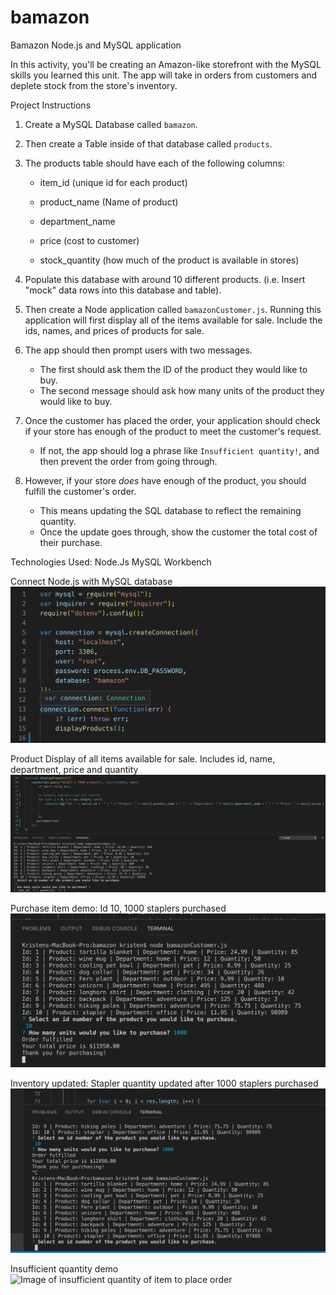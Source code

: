 # bamazon

Bamazon Node.js and MySQL application

In this activity, you'll be creating an Amazon-like storefront with the MySQL skills you learned this unit. The app will take in orders from customers and deplete stock from the store's inventory. 

Project Instructions
1. Create a MySQL Database called `bamazon`.

2. Then create a Table inside of that database called `products`.

3. The products table should have each of the following columns:

   * item_id (unique id for each product)

   * product_name (Name of product)

   * department_name

   * price (cost to customer)

   * stock_quantity (how much of the product is available in stores)

4. Populate this database with around 10 different products. (i.e. Insert "mock" data rows into this database and table).

5. Then create a Node application called `bamazonCustomer.js`. Running this application will first display all of the items available for sale. Include the ids, names, and prices of products for sale.

6. The app should then prompt users with two messages.

   * The first should ask them the ID of the product they would like to buy.
   * The second message should ask how many units of the product they would like to buy.

7. Once the customer has placed the order, your application should check if your store has enough of the product to meet the customer's request.

   * If not, the app should log a phrase like `Insufficient quantity!`, and then prevent the order from going through.

8. However, if your store _does_ have enough of the product, you should fulfill the customer's order.
   * This means updating the SQL database to reflect the remaining quantity.
   * Once the update goes through, show the customer the total cost of their purchase.


Technologies Used:
Node.Js
MySQL Workbench

Connect Node.js with MySQL database
![Image of mySQL connection](images/Connect_MYSQL.png)


Product Display of all items available for sale. Includes id, name, department, price and quantity
![Image of product display in the console](images/display_products.png)


Purchase item demo: Id 10, 1000 staplers  purchased
![Image of stapler purchase in console](images/purchase_stapler.png)


Inventory updated: Stapler quantity updated after 1000 staplers purchased
![Image of updated stapler quantity after order placed](images/stapler_inventory_updated.png)


Insufficient quantity demo
![Image of insufficient  quantity of item to place order](images/insufficuent_quantity.png)



